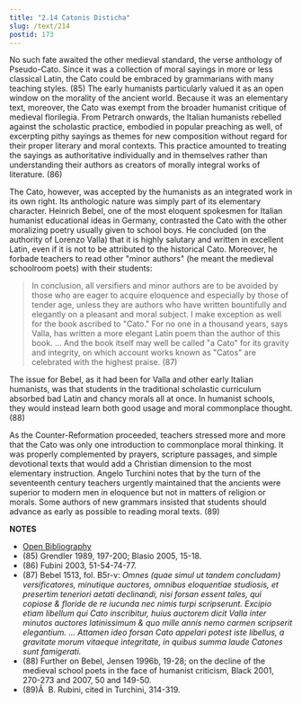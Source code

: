 ```yaml
---
title: "2.14 Catonis Disticha"
slug: /text/214
postid: 173
---
```

No such fate awaited the other medieval standard, the verse anthology of Pseudo-Cato. Since it was a collection of moral sayings in more or less classical Latin, the Cato could be embraced by grammarians with many teaching styles. (85) The early humanists particularly valued it as an open window on the morality of the ancient world. Because it was an elementary text, moreover, the Cato was exempt from the broader humanist critique of medieval florilegia. From Petrarch onwards, the Italian humanists rebelled against the scholastic practice, embodied in popular preaching as well, of excerpting pithy sayings as themes for new composition without regard for their proper literary and moral contexts. This practice amounted to treating the sayings as authoritative individually and in themselves rather than understanding their authors as creators of morally integral works of literature. (86)

The Cato, however, was accepted by the humanists as an integrated work in its own right. Its anthologic nature was simply part of its elementary character. Heinrich Bebel, one of the most eloquent spokesmen for Italian humanist educational ideas in Germany, contrasted the Cato with the other moralizing poetry usually given to school boys. He concluded (on the authority of Lorenzo Valla) that it is highly salutary and written in excellent Latin, even if it is not to be attributed to the historical Cato. Moreover, he forbade teachers to read other "minor authors" (he meant the medieval schoolroom poets) with their students:
<blockquote>In conclusion, all versifiers and minor authors are to be avoided by those who are eager to acquire eloquence and especially by those of tender age, unless they are authors who have written bountifully and elegantly on a pleasant and moral subject. I make exception as well for the book ascribed to "Cato." For no one in a thousand years, says Valla, has written a more elegant Latin poem than the author of this book. ... And the book itself may well be called "a Cato" for its gravity and integrity, on which account works known as "Catos" are celebrated with the highest praise. (87)</blockquote>
The issue for Bebel, as it had been for Valla and other early Italian humanists, was that students in the traditional scholastic curriculum absorbed bad Latin and chancy morals all at once. In humanist schools, they would instead learn both good usage and moral commonplace thought. (88)

As the Counter-Reformation proceeded, teachers stressed more and more that the Cato was only one introduction to commonplace moral thinking. It was properly complemented by prayers, scripture passages, and simple devotional texts that would add a Christian dimension to the most elementary instruction. Angelo Turchini notes that by the turn of the seventeenth century teachers urgently maintained that the ancients were superior to modern men in eloquence but not in matters of religion or morals. Some authors of new grammars insisted that students should advance as early as possible to reading moral texts. (89)

**NOTES**
* [Open Bibliography](/bibliography.pdf)
* (85) Grendler 1989, 197-200; Blasio 2005, 15-18.
* (86) Fubini 2003, 51-54-74-77.
* (87) Bebel 1513, fol. B5r-v: *Omnes (quae simul ut tandem concludam) versificatores, minutique auctores, omnibus eloquentiae studiosis, et presertim teneriori aetati declinandi, nisi forsan essent tales, qui copiose &amp; floride de re iucunda nec nimis turpi scripserunt. Excipio etiam libellum qui Cato inscribitur, huius auctorem dicit Valla inter minutos auctores latinissimum &amp; quo mille annis nemo carmen scripserit elegantium. ... Attamen ideo forsan Cato appelari potest iste libellus, a gravitate morum vitaeque integritate, in quibus summa laude Catones sunt famigerati.*
* (88) Further on Bebel, Jensen 1996b, 19-28; on the decline of the medieval school poets in the face of humanist criticism, Black 2001, 270-273 and 2007, 50 and 149-50.
* (89)Â  B. Rubini, cited in Turchini, 314-319.
